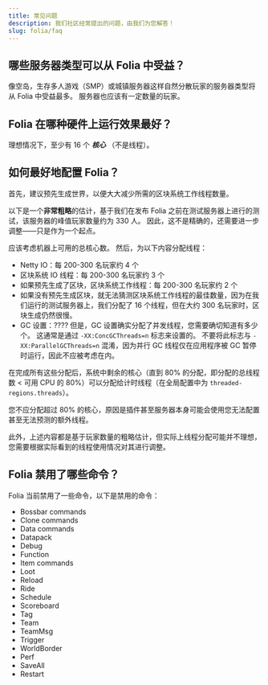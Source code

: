 ```yaml
---
title: 常见问题
description: 我们社区经常提出的问题，由我们为您解答！
slug: folia/faq
---
```


## 哪些服务器类型可以从 Folia 中受益？
像空岛，生存多人游戏（SMP）或城镇服务器这样自然分散玩家的服务器类型将从 Folia 中受益最多。
服务器也应该有一定数量的玩家。

## Folia 在哪种硬件上运行效果最好？
理想情况下，至少有 16 个 _**核心**_ （不是线程）。

## 如何最好地配置 Folia？
首先，建议预先生成世界，以便大大减少所需的区块系统工作线程数量。

以下是一个**非常粗略**的估计，基于我们在发布 Folia 之前在测试服务器上进行的测试，该服务器的峰值玩家数量约为 330 人。
因此，这不是精确的，还需要进一步调整——只是作为一个起点。

应该考虑机器上可用的总核心数。
然后，为以下内容分配线程：
- Netty IO：每 200-300 名玩家约 4 个
- 区块系统 IO 线程：每 200-300 名玩家约 3 个
- 如果预先生成了区块，区块系统工作线程：每 200-300 名玩家约 2 个
- 如果没有预先生成区块，就无法猜测区块系统工作线程的最佳数量，因为在我们运行的测试服务器上，我们分配了 16 个线程，但在大约 300 名玩家时，区块生成仍然很慢。
- GC 设置：???? 但是，GC 设置确实分配了并发线程，您需要确切知道有多少个。
  这通常是通过 `-XX:ConcGCThreads=n` 标志来设置的。
  不要将此标志与 `-XX:ParallelGCThreads=n` 混淆，因为并行 GC 线程仅在应用程序被 GC 暂停时运行，因此不应被考虑在内。

在完成所有这些分配后，系统中剩余的核心（直到 80% 的分配，即分配的总线程数 < 可用 CPU 的 80%）可以分配给计时线程（在全局配置中为 `threaded-regions.threads`）。

您不应分配超过 80% 的核心，原因是插件甚至服务器本身可能会使用您无法配置甚至无法预测的额外线程。

此外，上述内容都是基于玩家数量的粗略估计，但实际上线程分配可能并不理想，您需要根据实际看到的线程使用情况对其进行调整。

## Folia 禁用了哪些命令？
Folia 当前禁用了一些命令，以下是禁用的命令：
- Bossbar commands
- Clone commands
- Data commands
- Datapack
- Debug
- Function
- Item commands
- Loot
- Reload
- Ride
- Schedule
- Scoreboard
- Tag
- Team
- TeamMsg
- Trigger
- WorldBorder
- Perf
- SaveAll
- Restart
